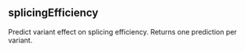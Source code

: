## splicingEfficiency
Predict variant effect on splicing efficiency. Returns one prediction per variant.